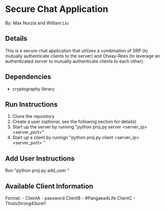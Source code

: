 # Secure Chat Application
By: Max Nurzia and William Liu

## Details
This is a secure chat application that utilizes a combination of SRP (to mutually authenticate clients to the server) and Otway-Rees (to leverage an authenticated server to mutually authenticate clients to each other).

## Dependencies
- cryptography library

## Run Instructions
1) Clone the repository
2) Create a user (optional, see the following section for details)
3) Start up the server by running "python proj.py server <server_ip> <server_port>"
4) Start up a client by runnign "python proj.py client <server_ip> <server_port> <username> <password>"

## Add User Instructions
Run "python proj.py add_user <username> <password>"

## Available Client Information
Format: <username> - <password>
ClientA - password
ClientB - #Pangaea4Life
ClientC - ThisIsStrong4Sure!!